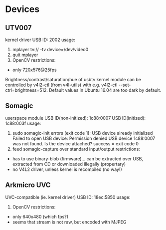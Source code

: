 # Devices


## UTV007
kernel driver
USB ID: 2002
usage:
 1. mplayer tv:// -tv device=/dev/video0
 2. quit mplayer
 3. OpenCV
restrictions:
 - only 720x576@25fps

Brightness/contrast/saturation/hue of usbtv kernel module can be controlled by v4l2-ctl (from v4l-utils) with 
e.g. v4l2-ctl --set-ctrl=brightness=512. Default values in Ubuntu 16.04 are too dark by default.

## Somagic
userspace module
USB ID(non-initized): 1c88:0007
USB ID(initized): 1c88:003f
usage:
 1. sudo somagic-init
	errors (exit code 1):
		USB device already initialized
		Failed to open USB device: Permission denied
		USB device 1c88:0007 was not found. Is the device attached?
	success = exit code 0
 2. feed somagic-capture over standard input/output
restrictions:
 - has to use binary-blob (firmware)... can be extracted over USB, extracted from CD or downloaded illegally (propertary)
 - no V4L2 driver, unless kernel is recompiled (no way!)

## Arkmicro UVC
UVC-compatible (ie. kernel driver)
USB ID: 18ec:5850
usage:
 1. OpenCV
restrictions:
 - only 640x480 (which fps?)
 - seems that stream is not raw, but encoded with MJPEG
